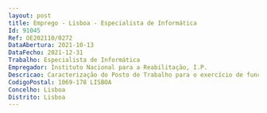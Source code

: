 ```yaml
--- 
layout: post
title: Emprego - Lisboa - Especialista de Informática
Id: 91045
Ref: OE202110/0272
DataAbertura: 2021-10-13
DataFecho: 2021-12-31
Trabalho: Especialista de Informática
Empregador: Instituto Nacional para a Reabilitação, I.P.
Descricao: Caracterização do Posto de Trabalho para o exercício de funções de Suporte Técnico IT, preferencialmente com as seguintes características Gestão do Parque informático do INR, assegurando a atualização da Estação Padrão nos Pc's portáteis, Pc's de secretária e Tablet's, instalação e monitorização de impressores de rede eregisto do Inventário Gestão de acessos das áreas partilhadas dos servidores de ficheiros do INRGestão de acessos das áreas criadas na Intranet em ambiente SharepointApoio às aplicações Smartdoc's, Gerfip, Wintime, Biblionet e Microsoft OfficeApoio aos utilizadores na rede wifi do INRRegisto, acompanhamento e resolução de pedidos de intervenção técnica efetuados no suporteit da segurança socialInstalação de Certificados Digitais Instalação de telefones VOIP
CodigoPostal: 1069-178 LISBOA
Concelho: Lisboa
Distrito: Lisboa
--- 
```

